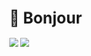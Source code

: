 # 👋 Bonjour

<img src="https://github-readme-stats.vercel.app/api/top-langs/?username=florentguittre&theme=dark">

<img src="https://github-readme-streak-stats.herokuapp.com/?user=florentguittre&theme=dark">
